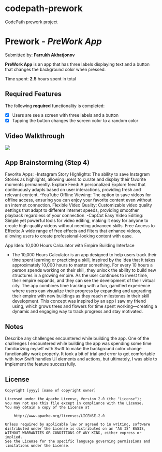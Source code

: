 # codepath-prework
CodePath prework project
# Prework - *PreWork App*

Submitted by: **Farrukh Akhatjonov**

**PreWork App** is an app that has three labels displaying text and a button that changes the background color when pressed.

Time spent: **2.5** hours spent in total

## Required Features

The following **required** functionality is completed:

- [x] Users are see a screen with three labels and a button
- [x] Tapping the button changes the screen color to a random color
 
## Video Walkthrough

<div>
    <a href="https://www.loom.com/share/300eaca022cf43678e13a88921b9d779">
    </a>
    <a href="https://www.loom.com/share/300eaca022cf43678e13a88921b9d779">
      <img style="max-width:300px;" src="https://cdn.loom.com/sessions/thumbnails/300eaca022cf43678e13a88921b9d779-8c86a22fe49d77ab-full-play.gif">
    </a>
  </div>

## App Brainstorming (Step 4)
Favorite Apps:
-Instagram
    Story Highlights: The ability to save Instagram Stories as highlights, allowing users to curate and display their favorite moments permanently.
    Explore Feed: A personalized Explore feed that continuously adapts based on user interactions, providing fresh and relevant content.
-YouTube
    Offline Viewing: The option to save videos for offline access, ensuring you can enjoy your favorite content even without an internet connection.
    Flexible Video Quality: Customizable video quality settings that adapt to different internet speeds, providing smoother playback regardless of your connection.
-CapCut
    Easy Video Editing: Simple yet powerful tools for video editing, making it easy for anyone to create high-quality videos without needing advanced skills.
    Free Access to Effects: A wide range of free effects and filters that enhance videos, allowing users to create professional-looking content with ease.

App Idea: 10,000 Hours Calculator with Empire Building Interface
 - The 10,000 Hours Calculator is an app designed to help users track their time spent learning or practicing a skill, inspired by the idea that it takes approximately 10,000 hours to master something. For every 10 hours a person spends working on their skill, they unlock the ability to build new structures in a growing empire. As the user continues to invest time, their empire expands, and they can see the development of their virtual city. The app combines time tracking with a fun, gamified experience where users can visualize their progress by expanding and upgrading their empire with new buildings as they reach milestones in their skill development. This concept was inspired by an app I saw my friend using, which grows trees and flowers for time spent working—creating a dynamic and engaging way to track progress and stay motivated.

## Notes

Describe any challenges encountered while building the app.
One of the challenges I encountered while building the app was spending some time familiarizing myself with Swift to make the background color change functionality work properly. It took a bit of trial and error to get comfortable with how Swift handles UI elements and actions, but ultimately, I was able to implement the feature successfully.

## License

    Copyright [yyyy] [name of copyright owner]

    Licensed under the Apache License, Version 2.0 (the "License");
    you may not use this file except in compliance with the License.
    You may obtain a copy of the License at

        http://www.apache.org/licenses/LICENSE-2.0

    Unless required by applicable law or agreed to in writing, software
    distributed under the License is distributed on an "AS IS" BASIS,
    WITHOUT WARRANTIES OR CONDITIONS OF ANY KIND, either express or implied.
    See the License for the specific language governing permissions and
    limitations under the License.
